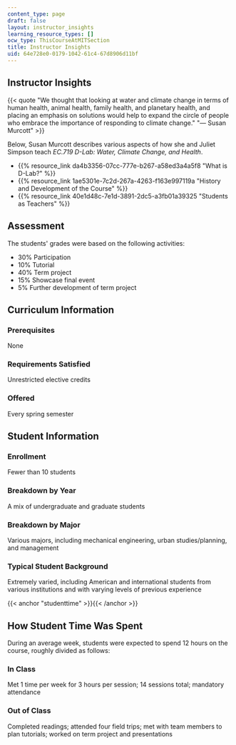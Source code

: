 ```yaml
---
content_type: page
draft: false
layout: instructor_insights
learning_resource_types: []
ocw_type: ThisCourseAtMITSection
title: Instructor Insights
uid: 64e728e0-0179-1042-61c4-67d8906d11bf
---
```

## Instructor Insights

{{< quote "We thought that looking at water and climate change in terms of human health, animal health, family health, and planetary health, and placing an emphasis on solutions would help to expand the circle of people who embrace the importance of responding to climate change." "— Susan Murcott" >}}

Below, Susan Murcott describes various aspects of how she and Juliet Simpson teach _EC.719 D-Lab: Water, Climate Change, and Health_.

- {{% resource_link da4b3356-07cc-777e-b267-a58ed3a4a5f8 "What is D-Lab?" %}}
- {{% resource_link 1ae5301e-7c2d-267a-4263-f163e997119a "History and Development of the Course" %}}
- {{% resource_link 40e1d48c-7e1d-3891-2dc5-a3fb01a39325 "Students as Teachers" %}}

## Assessment

The students' grades were based on the following activities:

- 30% Participation
- 10% Tutorial
- 40% Term project
- 15% Showcase final event
- 5% Further development of term project

## Curriculum Information

### Prerequisites

None

### Requirements Satisfied

Unrestricted elective credits

### Offered

Every spring semester

## Student Information

### Enrollment

Fewer than 10 students

### Breakdown by Year

A mix of undergraduate and graduate students

### Breakdown by Major

Various majors, including mechanical engineering, urban studies/planning, and management

### Typical Student Background

Extremely varied, including American and international students from various institutions and with varying levels of previous experience

{{< anchor "studenttime" >}}{{< /anchor >}}

## How Student Time Was Spent

During an average week, students were expected to spend 12 hours on the course, roughly divided as follows:

### In Class

Met 1 time per week for 3 hours per session; 14 sessions total; mandatory attendance

### Out of Class

Completed readings; attended four field trips; met with team members to plan tutorials; worked on term project and presentations